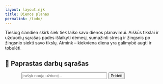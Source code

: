 ```yaml
---
layout: layout.njk
title: Dienos planas
permalink: /todo/
---
```


<p>
  Tiesiog šiandien skirk šiek tiek laiko savo dienos planavimui. Aiškūs
  tikslai ir užduočių sąrašas padės išlaikyti dėmesį, sumažinti stresą ir
  žingsnis po žingsnio siekti savo tikslų. Atmink – kiekviena diena yra
  galimybė augti ir tobulėti.
</p>

<section>
  <h2>📝 Paprastas darbų sąrašas</h2>
  <form id="todo-form" style="max-width: 400px; margin: auto">
    <input
      id="todo-input"
      type="text"
      placeholder="Įrašyk naują užduotį..."
      style="width: 70%"
      required
    />
    <button type="submit">Pridėti</button>
  </form>
  <ul
    id="todo-list"
    style="max-width: 400px; margin: auto; list-style: none; padding: 0"
  ></ul>
  <div
    id="todo-progress"
    style="max-width: 400px; margin: auto; margin-top: 1em; font-weight: bold"
  ></div>
</section>

<script>
  const form = document.getElementById("todo-form");
  const input = document.getElementById("todo-input");
  const list = document.getElementById("todo-list");
  const progress = document.getElementById("todo-progress");
  const STORAGE_KEY = "todo-app-justfortoday";
  const DATE_KEY = "todo-app-date";
  let todos = [];

  function todayStr() {
    const d = new Date();
    return d.toISOString().slice(0, 10);
  }

  function loadTodos() {
    const savedDate = localStorage.getItem(DATE_KEY);
    const today = todayStr();
    if (savedDate !== today) {
      localStorage.setItem(DATE_KEY, today);
      localStorage.setItem(STORAGE_KEY, JSON.stringify([]));
      return [];
    }
    try {
      return JSON.parse(localStorage.getItem(STORAGE_KEY)) || [];
    } catch {
      return [];
    }
  }

  function saveTodos() {
    localStorage.setItem(STORAGE_KEY, JSON.stringify(todos));
    localStorage.setItem(DATE_KEY, todayStr());
  }

  function updateList() {
    list.innerHTML = "";
    let completed = 0;
    todos.forEach((todo, idx) => {
      const li = document.createElement("li");
      li.style.display = "flex";
      li.style.alignItems = "center";
      li.style.margin = "0.5em 0";

      const checkbox = document.createElement("input");
      checkbox.type = "checkbox";
      checkbox.checked = todo.done;
      checkbox.style.marginRight = "0.5em";
      checkbox.addEventListener("change", () => {
        todos[idx].done = checkbox.checked;
        saveTodos();
        updateList();
      });

      const span = document.createElement("span");
      span.textContent = todo.text;
      if (todo.done) {
        span.style.textDecoration = "line-through";
        completed++;
      }

      const del = document.createElement("button");
      del.textContent = "✕";
      del.style.marginLeft = "auto";
      del.addEventListener("click", () => {
        todos.splice(idx, 1);
        saveTodos();
        updateList();
      });

      li.appendChild(checkbox);
      li.appendChild(span);
      li.appendChild(del);
      list.appendChild(li);
    });

    const total = todos.length;
    const percent = total === 0 ? 100 : Math.round((completed / total) * 100);
    progress.textContent =
      total === 0
        ? "Visos užduotys atliktos! 🎉"
        : `${completed} atlikta, ${total - completed} liko (${percent}%)`;
  }

  form.addEventListener("submit", (e) => {
    e.preventDefault();
    const text = input.value.trim();
    if (text) {
      todos.push({ text, done: false });
      input.value = "";
      saveTodos();
      updateList();
    }
  });

  // Inicializacija
  todos = loadTodos();
  updateList();
</script>
